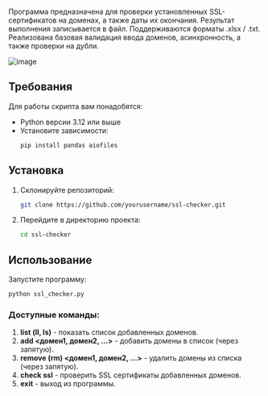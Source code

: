 Программа предназначена для проверки установленных SSL-сертификатов на доменах, а также даты их окончания. Результат выполнения записывается в файл. Поддерживаются форматы .xlsx / .txt. Реализована базовая валидация ввода доменов, асинхронность, а также проверки на дубли.

![image](https://github.com/user-attachments/assets/7ede17c1-947a-48e7-8fa2-acb481cd1b01)

## Требования

Для работы скрипта вам понадобятся:
- Python версии 3.12 или выше
- Установите зависимости:
  ```bash
  pip install pandas aiofiles
  ```

## Установка

1. Склонируйте репозиторий:
   ```bash
   git clone https://github.com/yourusername/ssl-checker.git
   ```
2. Перейдите в директорию проекта:
   ```bash
   cd ssl-checker
   ```

## Использование

Запустите программу:

```bash
python ssl_checker.py
```

### Доступные команды:
1. **list (ll, ls)** - показать список добавленных доменов.
2. **add <домен1, домен2, ...>** - добавить домены в список (через запятую).
3. **remove (rm) <домен1, домен2, ...>** - удалить домены из списка (через запятую).
4. **check ssl** - проверить SSL сертификаты добавленных доменов.
5. **exit** - выход из программы.
